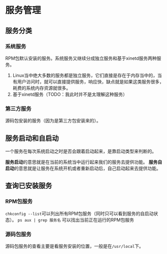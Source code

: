 # 服务管理

## 服务分类

### 系统服务

RPM包默认安装的服务。系统服务又继续分成独立服务和基于xinetd服务两种服务。

1. Linux当中绝大多数的服务都是独立服务，它们直接是存在于内存当中的，当有用户访问时，就可以直接提供服务，响应快，缺点就是如果这类服务很多，耗费的系统内存资源就很多。
2. 基于xinetd服务（TODO：我此时并不是太理解这种服务）

### 第三方服务

源码包安装的服务（因为是第三方包安装来的）。

## 服务启动和自启动

一个服务在每次系统启动之时是否会跟着启动起来，是靠启动类型来判断的。

**服务启动**的意思就是在当前的系统当中运行起来我们的服务去提供功能。
**服务自启动**的意思就是让服务在系统开机或者重新启动后，自己启动起来去提供功能。

## 查询已安装服务

### RPM包服务

`chkconfig --list`可以列出所有RPM包服务（同时只可以看到服务的自启动状态）。
`ps aux | grep 服务名` 可以找出当前正在运行的RPM包服务

### 源码包服务

源码包服务的查看主要是看服务安装的位置，一般是在`/usr/local`下。

